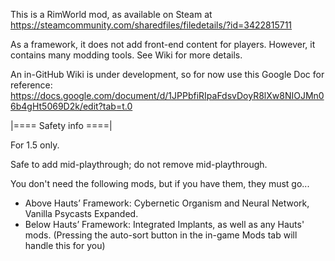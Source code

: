 This is a RimWorld mod, as available on Steam at https://steamcommunity.com/sharedfiles/filedetails/?id=3422815711

As a framework, it does not add front-end content for players. However, it contains many modding tools.
See Wiki for more details.

An in-GitHub Wiki is under development, so for now use this Google Doc for reference: https://docs.google.com/document/d/1JPPbfiRIpaFdsvDoyR8lXw8NIOJMn06b4gHt5069D2k/edit?tab=t.0


|==== Safety info ====|

For 1.5 only.

Safe to add mid-playthrough; do not remove mid-playthrough.

You don't need the following mods, but if you have them, they must go...
* Above Hauts’ Framework: Cybernetic Organism and Neural Network, Vanilla Psycasts Expanded.
* Below Hauts’ Framework: Integrated Implants, as well as any Hauts' mods.
 (Pressing the auto-sort button in the in-game Mods tab will handle this for you)
